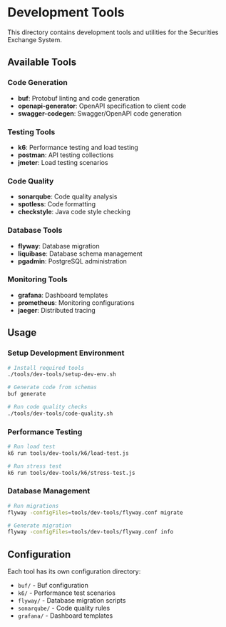 # Development Tools

This directory contains development tools and utilities for the Securities Exchange System.

## Available Tools

### Code Generation
- **buf**: Protobuf linting and code generation
- **openapi-generator**: OpenAPI specification to client code
- **swagger-codegen**: Swagger/OpenAPI code generation

### Testing Tools
- **k6**: Performance testing and load testing
- **postman**: API testing collections
- **jmeter**: Load testing scenarios

### Code Quality
- **sonarqube**: Code quality analysis
- **spotless**: Code formatting
- **checkstyle**: Java code style checking

### Database Tools
- **flyway**: Database migration
- **liquibase**: Database schema management
- **pgadmin**: PostgreSQL administration

### Monitoring Tools
- **grafana**: Dashboard templates
- **prometheus**: Monitoring configurations
- **jaeger**: Distributed tracing

## Usage

### Setup Development Environment
```bash
# Install required tools
./tools/dev-tools/setup-dev-env.sh

# Generate code from schemas
buf generate

# Run code quality checks
./tools/dev-tools/code-quality.sh
```

### Performance Testing
```bash
# Run load test
k6 run tools/dev-tools/k6/load-test.js

# Run stress test
k6 run tools/dev-tools/k6/stress-test.js
```

### Database Management
```bash
# Run migrations
flyway -configFiles=tools/dev-tools/flyway.conf migrate

# Generate migration
flyway -configFiles=tools/dev-tools/flyway.conf info
```

## Configuration

Each tool has its own configuration directory:
- `buf/` - Buf configuration
- `k6/` - Performance test scenarios
- `flyway/` - Database migration scripts
- `sonarqube/` - Code quality rules
- `grafana/` - Dashboard templates
